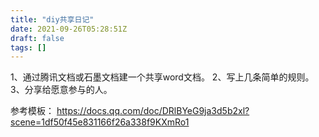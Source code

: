 ```yaml
---
title: "diy共享日记"
date: 2021-09-26T05:28:51Z
draft: false
tags: []
---
```


1、通过腾讯文档或石墨文档建一个共享word文档。
2、写上几条简单的规则。
3、分享给愿意参与的人。

参考模板：
https://docs.qq.com/doc/DRlBYeG9ja3d5b2xl?scene=1df50f45e831166f26a338f9KXmRo1


